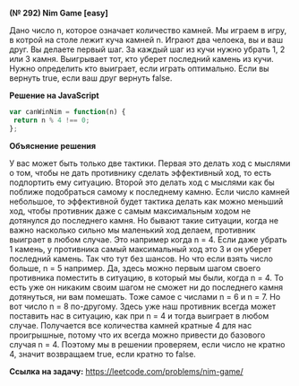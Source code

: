 **(№ 292) Nim Game [easy]**

Дано число n, которое означает количество камней. Мы играем в игру, в котрой на столе лежит куча камней n. Играют два челоека, вы и ваш друг. Вы делаете первый шаг. За каждый шаг из кучи нужно убрать 1, 2 или 3 камня. Выигрывает тот, кто уберет последний камень из кучи. Нужно определить кто выиграет, если играть оптимально. Если вы вернуть true, если ваш друг вернуть false.

**Решение на JavaScript**

```javascript
var canWinNim = function(n) {
 return n % 4 !== 0;
};
```

**Объяснение решения**

У вас может быть только две тактики. Первая это делать ход с мыслями о том, чтобы не дать противнику сделать эффективный ход, то есть подпортить ему ситуацию. Второй это делать ход с мыслями как бы поближе подобраться самому к последнему камню. Если число камней небольшое, то эффективной будет тактика делать как можно меньший ход, чтобы противник даже с самым максимальным ходом не дотянулся до последнего камня. Но бывают такие ситуации, когда не важно насколько сильно мы маленький ход делаем, противник выиграет в любом случае. Это например когда n = 4. Если даже убрать 1 камень, у противника самый максимальный ход это 3 и он уберет последний камень. Так что тут без шансов. Но что если взять число больше, n = 5 например. Да, здесь можно первым шагом своего противника поместить в ситуацию, в который мы были, когда n = 4. То есть уже он никаким своим шагом не сможет ни до последнего камня дотянуться, ни вам помешать. Тоже самое с числами n = 6 и n = 7. Но вот число n = 8 по-другому. Здесь уже наш противник всегда может поставить нас в ситуацию, как при n = 4 и тогда выиграет в любом случае. Получается все количества камней кратные 4 для нас проигрышные, потому что их всегда можно привести до базового случая n = 4. Поэтому мы в решении проверяем, если число не кратно 4, значит возвращаем true, если кратно то false.

**Ссылка на задачу:** https://leetcode.com/problems/nim-game/